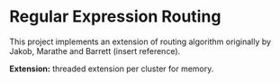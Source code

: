 # Regular Expression Routing

This project implements an extension of routing algorithm originally by Jakob, Marathe and Barrett (insert reference). 


__Extension:__ threaded extension per cluster for memory. 
